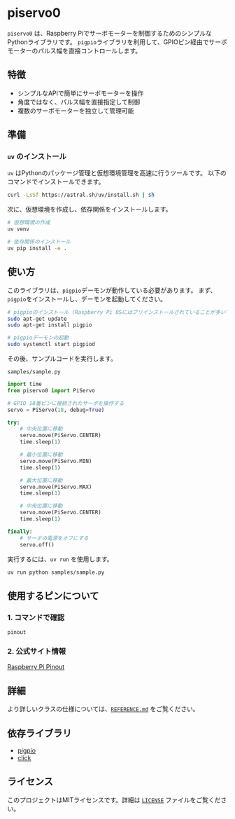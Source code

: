 # piservo0

`piservo0` は、Raspberry Piでサーボモーターを制御するためのシンプルなPythonライブラリです。
`pigpio`ライブラリを利用して、GPIOピン経由でサーボモーターのパルス幅を直接コントロールします。

## 特徴

- シンプルなAPIで簡単にサーボモーターを操作
- 角度ではなく、パルス幅を直接指定して制御
- 複数のサーボモーターを独立して管理可能

## 準備

### `uv` のインストール
`uv` はPythonのパッケージ管理と仮想環境管理を高速に行うツールです。
以下のコマンドでインストールできます。
```bash
curl -LsSf https://astral.sh/uv/install.sh | sh
```

次に、仮想環境を作成し、依存関係をインストールします。

```bash
# 仮想環境の作成
uv venv

# 依存関係のインストール
uv pip install -e .
```

## 使い方

このライブラリは、`pigpio`デーモンが動作している必要があります。
まず、`pigpio`をインストールし、デーモンを起動してください。

```bash
# pigpioのインストール (Raspberry Pi OSにはプリインストールされていることが多いです)
sudo apt-get update
sudo apt-get install pigpio

# pigpioデーモンの起動
sudo systemctl start pigpiod
```

その後、サンプルコードを実行します。

`samples/sample.py`
```python
import time
from piservo0 import PiServo

# GPIO 18番ピンに接続されたサーボを操作する
servo = PiServo(18, debug=True)

try:
    # 中央位置に移動
    servo.move(PiServo.CENTER)
    time.sleep(1)

    # 最小位置に移動
    servo.move(PiServo.MIN)
    time.sleep(1)

    # 最大位置に移動
    servo.move(PiServo.MAX)
    time.sleep(1)

    # 中央位置に移動
    servo.move(PiServo.CENTER)
    time.sleep(1)

finally:
    # サーボの電源をオフにする
    servo.off()
```

実行するには、`uv run` を使用します。

```bash
uv run python samples/sample.py
```

## 使用するピンについて

### 1. コマンドで確認
```
pinout
```

### 2. 公式サイト情報
[Raspberry Pi Pinout](pinout.xyz)

## 詳細

より詳しいクラスの仕様については、[`REFERENCE.md`](REFERENCE.md) をご覧ください。

## 依存ライブラリ

- [pigpio](https://abyz.me.uk/rpi/pigpio/)
- [click](https://pypi.org/project/click/)

## ライセンス

このプロジェクトはMITライセンスです。詳細は [`LICENSE`](LICENSE) ファイルをご覧ください。
